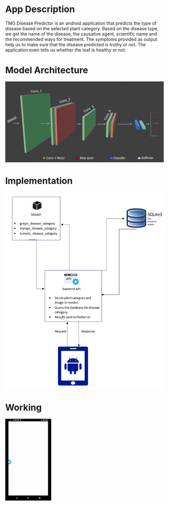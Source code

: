 # App Description

TMG Disease Predictor is an android application that predicts the type of disease
based on the selected plant category. Based on the disease type, we get the name of
the disease, the causative agent, scientific name and the recommended ways for
treatment. The symptoms provided as output help us to make sure that the disease
predicted is truthy or not. The application even tells us whether the leaf is healthy
or not.

# Model Architecture

![](/assets/tinyvgg_architecture.png)

# Implementation

![](/assets/architecture.png)

# Working

![](/assets/working.gif)
